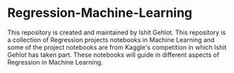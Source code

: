 # Regression-Machine-Learning

This repository is created and maintained by Ishit Gehlot. 
This repository is a collection of Regression projects notebooks in Machine Learning and some of the project notebooks are from Kaggle's competition in which Ishit Gehlot has taken part. 
These notebooks will guide in different aspects of Regression in Machine Learning.
